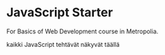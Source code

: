 # JavaScript Starter

For Basics of Web Development course in Metropolia.


kaikki JavaScript tehtävät näkyvät täällä
